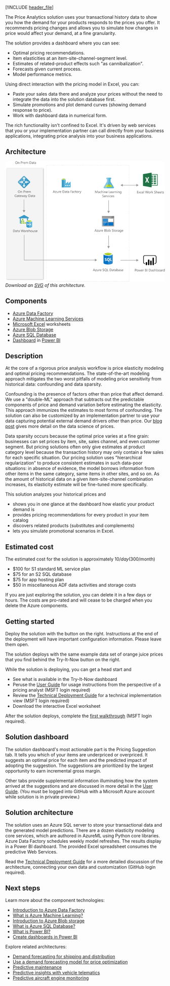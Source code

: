 
<!-- cSpell:ignore xlink -->



[!INCLUDE [header_file](../../../includes/sol-idea-header.md)]

The Price Analytics solution uses your transactional history data to show you how the demand for your products responds to the prices you offer. It recommends pricing changes and allows you to simulate how changes in price would affect your demand, at a fine granularity.

The solution provides a dashboard where you can see:

- Optimal pricing recommendations.
- Item elasticities at an item-site-channel-segment level.
- Estimates of related-product effects such "as cannibalization".
- Forecasts given current process.
- Model performance metrics.

Using direct interaction with the pricing model in Excel, you can:

- Paste your sales data there and analyze your prices without the need to integrate the data into the solution database first.
- Simulate promotions and plot demand curves (showing demand response to price).
- Work with dashboard data in numerical form.

The rich functionality isn't confined to Excel. It's driven by web services that you or your implementation partner can call directly from your business applications, integrating price analysis into your business applications.

## Architecture

![Architecture Diagram](../media/interactive-price-analytics.png)
*Download an [SVG](../media/interactive-price-analytics.svg) of this architecture.*

## Components

- [Azure Data Factory](https://azure.microsoft.com/services/data-factory/)
- [Azure Machine Learning Services](https://azure.microsoft.com/services/machine-learning/)
- [Microsoft Excel](https://www.microsoft.com/microsoft-365/excel) worksheets
- [Azure Blob Storage](https://azure.microsoft.com/services/storage/blobs/)
- [Azure SQL Database](https://azure.microsoft.com/products/azure-sql/database/)
- [Dashboard](https://powerbi.microsoft.com/diad/) in [Power BI](https://powerbi.microsoft.com/)

## Description

At the core of a rigorous price analysis workflow is price elasticity modeling and optimal pricing recommendations. The state-of-the-art modeling approach mitigates the two worst pitfalls of modeling price sensitivity from historical data: confounding and data sparsity.

Confounding is the presence of factors other than price that affect demand. We use a "double-ML" approach that subtracts out the predictable components of price and demand variation before estimating the elasticity. This approach immunizes the estimates to most forms of confounding. The solution can also be customized by an implementation partner to use your data capturing potential external demand drivers other than price. Our [blog post](/archive/blogs/intel/building-a-pricing-engine-using-azureml-and-python) gives more detail on the data science of prices.

Data sparsity occurs because the optimal price varies at a fine grain: businesses can set prices by item, site, sales channel, and even customer segment. But pricing solutions often only give estimates at product category level because the transaction history may only contain a few sales for each specific situation. Our pricing solution uses "hierarchical regularization" to produce consistent estimates in such data-poor situations: in absence of evidence, the model borrows information from other items in the same category, same items in other sites, and so on. As the amount of historical data on a given item-site-channel combination increases, its elasticity estimate will be fine-tuned more specifically.

This solution analyzes your historical prices and

* shows you in one glance at the dashboard how elastic your product demand is
* provides pricing recommendations for every product in your item catalog
* discovers related products (substitutes and complements)
* lets you simulate promotional scenarios in Excel.

## Estimated cost

The estimated cost for the solution is approximately $10/day ($300/month)

* $100 for S1 standard ML service plan
* $75 for an S2 SQL database
* $75 for app hosting plan
* $50 in miscellaneous ADF data activities and storage costs

If you are just exploring the solution, you can delete it in a few days or hours. The costs are pro-rated and will cease to be charged when you delete the Azure components.

## Getting started

Deploy the solution with the button on the right. Instructions at the end of the deployment will have important configuration information. Please leave them open.

The solution deploys with the same example data set of orange juice prices that you find behind the Try-It-Now button on the right.

While the solution is deploying, you can get a head start and

* See what is available in the Try-It-Now dashboard
* Peruse the [User Guide](https://github.com/Azure/cortana-intelligence-price-analytics/blob/master/User%20Guide/UserGuide.md) for usage instructions from the perspective of a pricing analyst (MSFT login required)
* Review the [Technical Deployment Guide](https://github.com/Azure/cortana-intelligence-price-analytics/blob/master/Technical%20Deployment%20Guide/TechnicalDeploymentGuide.md) for a technical implementation view (MSFT login required)
* Download the interactive Excel worksheet

After the solution deploys, complete the [first walkthrough](https://github.com/Azure/cortana-intelligence-price-analytics/blob/master/Walkthrough%201%20-%20Promotion%20Simulation/PromoSimulationWalkthrough.md) (MSFT login required).

## Solution dashboard

The solution dashboard's most actionable part is the Pricing Suggestion tab. It tells you which of your items are underpriced or overpriced. It suggests an optimal price for each item and the predicted impact of adopting the suggestion. The suggestions are prioritized by the largest opportunity to earn incremental gross margin.

Other tabs provide supplemental information illuminating how the system arrived at the suggestions and are discussed in more detail in the [User Guide](https://github.com/Azure/cortana-intelligence-price-analytics/blob/master/User%20Guide/UserGuide.md). (You must be logged into GitHub with a Microsoft Azure account while solution is in private preview.)

## Solution architecture

The solution uses an Azure SQL server to store your transactional data and the generated model predictions. There are a dozen elasticity modeling core services, which are authored in AzureML using Python core libraries. Azure Data Factory schedules weekly model refreshes. The results display in a Power BI dashboard. The provided Excel spreadsheet consumes the predictive Web Services.

Read the [Technical Deployment Guide](https://github.com/Azure/cortana-intelligence-price-analytics/blob/master/Technical%20Deployment%20Guide/TechnicalDeploymentGuide.md) for a more detailed discussion of the architecture, connecting your own data and customization (GitHub login required).

## Next steps

Learn more about the component technologies:

- [Introduction to Azure Data Factory](/azure/data-factory/v1/data-factory-introduction)
- [What is Azure Machine Learning?](/azure/machine-learning/overview-what-is-azure-ml)
- [Introduction to Azure Blob storage](/azure/storage/blobs/storage-blobs-introduction)
- [What is Azure SQL Database?](/azure/azure-sql/database/sql-database-paas-overview)
- [What is Power BI?](/power-bi/fundamentals/power-bi-overview)
- [Create dashboards in Power BI](/learn/modules/create-dashboards-power-bi/)

Explore related architectures:

- [Demand forecasting for shipping and distribution](/azure/architecture/solution-ideas/articles/demand-forecasting-for-shipping-and-distribution)
- [Use a demand forecasting model for price optimization](/azure/architecture/solution-ideas/articles/demand-forecasting-price-optimization-marketing)
- [Predictive maintenance](/azure/architecture/solution-ideas/articles/predictive-maintenance)
- [Predictive insights with vehicle telematics](/azure/architecture/solution-ideas/articles/predictive-insights-with-vehicle-telematics)
- [Predictive aircraft engine monitoring](/azure/architecture/solution-ideas/articles/aircraft-engine-monitoring-for-predictive-maintenance-in-aerospace)
